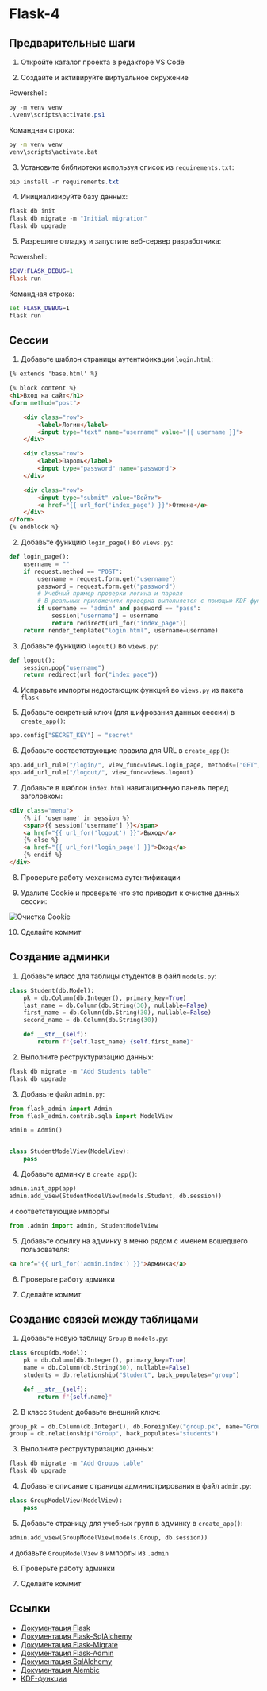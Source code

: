 # Flask-4

## Предварительные шаги

1. Откройте каталог проекта в редакторе VS Code

2. Создайте и активируйте виртуальное окружение 

Powershell:

```powershell
py -m venv venv
.\venv\scripts\activate.ps1
```

Командная строка:

```cmd
py -m venv venv
venv\scripts\activate.bat
```

3. Установите библиотеки используя список из `requirements.txt`:

```powershell
pip install -r requirements.txt
```

4. Инициализируйте базу данных:

```powershell
flask db init
flask db migrate -m "Initial migration"
flask db upgrade
```

5. Разрешите отладку и запустите веб-сервер разработчика:

Powershell:

```powershell
$ENV:FLASK_DEBUG=1
flask run
```

Командная строка:

```cmd
set FLASK_DEBUG=1
flask run
```

## Сессии

1. Добавьте шаблон страницы аутентификации `login.html`:

```html
{% extends 'base.html' %}

{% block content %}
<h1>Вход на сайт</h1>
<form method="post">

    <div class="row">
        <label>Логин</label>
        <input type="text" name="username" value="{{ username }}">
    </div>

    <div class="row">
        <label>Пароль</label>
        <input type="password" name="password">
    </div>

    <div class="row">
        <input type="submit" value="Войти">
        <a href="{{ url_for('index_page') }}">Отмена</a>
    </div>
</form>
{% endblock %}
```

2. Добавьте функцию `login_page()` во `views.py`:

```python
def login_page():
    username = ""
    if request.method == "POST":
        username = request.form.get("username")
        password = request.form.get("password")
        # Учебный пример проверки логина и пароля
        # В реальных приложениях проверка выполняется с помощью KDF-функций
        if username == "admin" and password == "pass":
            session["username"] = username
            return redirect(url_for("index_page"))
    return render_template("login.html", username=username)
```

3. Добавьте функцию `logout()` во `views.py`:

```python
def logout():
    session.pop("username")
    return redirect(url_for("index_page"))
```

4. Исправьте импорты недостающих функций во `views.py` из пакета `flask`

5. Добавьте секретный ключ (для шифрования данных сессии) в `create_app()`:

```python
app.config["SECRET_KEY"] = "secret"
```

6. Добавьте соответствующие правила для URL в `create_app()`:

```python
app.add_url_rule("/login/", view_func=views.login_page, methods=["GET", "POST"])
app.add_url_rule("/logout/", view_func=views.logout)
```

7. Добавьте в шаблон `index.html` навигационную панель перед заголовком:

```html
<div class="menu">
    {% if 'username' in session %}
    <span>{{ session['username'] }}</span>
    <a href="{{ url_for('logout') }}">Выход</a>
    {% else %}
    <a href="{{ url_for('login_page') }}">Вход</a>
    {% endif %}
</div>
```

8. Проверьте работу механизма аутентификации

9. Удалите Cookie и проверьте что это приводит к очистке данных сессии:

![Очистка Cookie](img/cookie.png)

10. Сделайте коммит

## Создание админки

1. Добавьте класс для таблицы студентов в файл `models.py`:

```python
class Student(db.Model):
    pk = db.Column(db.Integer(), primary_key=True)
    last_name = db.Column(db.String(30), nullable=False)
    first_name = db.Column(db.String(30), nullable=False)
    second_name = db.Column(db.String(30))

    def __str__(self):
        return f"{self.last_name} {self.first_name}"
```

2. Выполните реструктуризацию данных:

```powershell
flask db migrate -m "Add Students table"
flask db upgrade
```

3. Добавьте файл `admin.py`:

```python
from flask_admin import Admin
from flask_admin.contrib.sqla import ModelView

admin = Admin()


class StudentModelView(ModelView):
    pass
```

4. Добавьте админку в `create_app()`:

```python
admin.init_app(app)
admin.add_view(StudentModelView(models.Student, db.session))
```

и соответствующие импорты

```python
from .admin import admin, StudentModelView
```

5. Добавьте ссылку на админку в меню рядом с именем вошедшего пользователя:

```html
<a href="{{ url_for('admin.index') }}">Админка</a>
```

6. Проверьте работу админки

7. Сделайте коммит

## Создание связей между таблицами

1. Добавьте новую таблицу `Group` в `models.py`:

```python
class Group(db.Model):
    pk = db.Column(db.Integer(), primary_key=True)
    name = db.Column(db.String(30), nullable=False)
    students = db.relationship("Student", back_populates="group")

    def __str__(self):
        return f"{self.name}"
```

2. В класс `Student` добавьте внешний ключ:

```python
group_pk = db.Column(db.Integer(), db.ForeignKey("group.pk", name="Group"))
group = db.relationship("Group", back_populates="students")
```

3. Выполните реструктуризацию данных:

```powershell
flask db migrate -m "Add Groups table"
flask db upgrade
```

4. Добавьте описание страницы администрирования в файл `admin.py`:

```python
class GroupModelView(ModelView):
    pass
```

5. Добавьте страницу для учебных групп в админку в `create_app()`:

```python
admin.add_view(GroupModelView(models.Group, db.session))
```

и добавьте `GroupModelView` в импорты из `.admin`

6. Проверьте работу админки

7. Сделайте коммит

## Ссылки

* [Документация Flask](https://flask.palletsprojects.com/)
* [Документация Flask-SqlAlchemy](https://flask-sqlalchemy.palletsprojects.com/)
* [Документация Flask-Migrate](https://flask.palletsprojects.com/)
* [Документация Flask-Admin](https://flask-admin.readthedocs.io/)
* [Документация SqlAlchemy](https://www.sqlalchemy.org/)
* [Документация Alembic](https://alembic.sqlalchemy.org/)
* [KDF-функции](https://en.wikipedia.org/wiki/Key_derivation_function)
